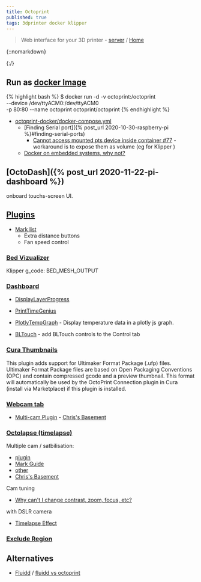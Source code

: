 ```yaml
---
title: Octoprint
published: true
tags: 3dprinter docker klipper
---
```

>  Web interface for your 3D printer - [server](http://192.168.0.123/) / [Home](https://octoprint.org/)

{::nomarkdown}
<link rel="shortcut icon" href="https://octoprint.org/assets/img/tentacle-20x20.png" type="image/x-icon" />
{:/}

## Run as [docker Image](https://github.com/OctoPrint/octoprint-docker)

{% highlight bash %}
$ docker run  -d -v octoprint:/octoprint \
--device /dev/ttyACM0:/dev/ttyACM0 \
-p 80:80 --name octoprint octoprint/octoprint
{% endhighlight %}

- [ octoprint-docker/docker-compose.yml ](https://github.com/OctoPrint/octoprint-docker/blob/master/docker-compose.yml)
	- [Finding Serial port]({% post_url 2020-10-30-raspberry-pi %}#finding-serial-ports)
    	- [Cannot access mounted pts device inside container
#77](https://github.com/docker/for-linux/issues/77#issuecomment-456665543) - workaround is to expose them as volume (eg for Klipper )
	- [Docker on embedded systems, why not?](https://stackoverflow.com/questions/34010832/docker-on-embedded-systems-why-not)

## [OctoDash]({% post_url 2020-11-22-pi-dashboard %})
onboard touchs-screen UI.

## [Plugins](http://plugins.octoprint.org/help/installation/) 
- [Mark list](https://www.youtube.com/watch?v=Zq1sFBgxy8o)
	- Extra distance buttons
    - Fan speed control

### [Bed Vizualizer](https://plugins.octoprint.org/plugins/bedlevelvisualizer/)

Klipper g_code: BED_MESH_OUTPUT

### [Dashboard](https://plugins.octoprint.org/plugins/dashboard/)
- [DisplayLayerProgress](https://plugins.octoprint.org/plugins/DisplayLayerProgress/)
- [PrintTimeGenius](https://plugins.octoprint.org/plugins/PrintTimeGenius/)
- [PlotlyTempGraph](https://plugins.octoprint.org/plugins/plotlytempgraph/) - Display temperature data in a plotly js graph. 

- [BLTouch](https://plugins.octoprint.org/plugins/BLTouch/) - add BLTouch controls to the Control tab



### [Cura Thumbnails](https://plugins.octoprint.org/plugins/UltimakerFormatPackage/)
This plugin adds support for Ultimaker Format Package (.ufp) files. Ultimaker Format Package files are based on Open Packaging Conventions (OPC) and contain compressed gcode and a preview thumbnail. This format will automatically be used by the OctoPrint Connection plugin in Cura (install via Marketplace) if this plugin is installed.

### [Webcam tab](https://plugins.octoprint.org/plugins/webcamtab/)

- [Multi-cam Plugin](https://plugins.octoprint.org/plugins/multicam/) - [Chris's Basement](https://www.youtube.com/watch?v=FzpBgEG_ksw)

### [Octolapse (timelapse)](https://formerlurker.github.io/Octolapse/)
Multiple cam / satbilisation:
- [plugin](https://plugins.octoprint.org/plugins/octolapse/)
- [Mark Guide](https://www.youtube.com/watch?v=CjOIxKxb3h8)
- [other](https://www.youtube.com/watch?v=mXv3rw1-058)
- [Chris's Basement](https://www.youtube.com/watch?v=BhiJua0q2Cs)

Cam tuning
- [Why can't I change contrast, zoom, focus, etc?](https://github.com/FormerLurker/Octolapse/wiki/Troubleshooting#why-cant-i-change-contrast-zoom-focus-etc)

with DSLR camera
- [Timelapse Effect](https://www.youtube.com/watch?v=Is10iN43UjI)


### [Exclude Region](https://discourse.octoprint.org/t/exclude-region-plugin-is-one-of-the-best-ever/2742)

## Alternatives
- [Fluidd](https://docs.fluidd.xyz/) / [fluidd vs octoprint](https://duckduckgo.com/?q=fluidd+vs+octoprint&t=lm&ia=web)
